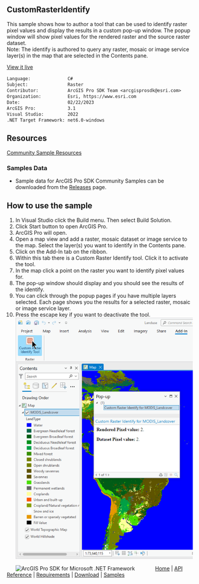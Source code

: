 ## CustomRasterIdentify

<!-- TODO: Write a brief abstract explaining this sample -->
This sample shows how to author a tool that can be used to identify raster pixel values and display  the results in a custom pop-up window. The popup window will show pixel values for the  rendered raster and the source raster dataset.  
Note: The identify is authored to query any raster, mosaic or image service layer(s) in the map that  are selected in the Contents pane.  
  


<a href="https://pro.arcgis.com/en/pro-app/sdk/" target="_blank">View it live</a>

<!-- TODO: Fill this section below with metadata about this sample-->
```
Language:              C#
Subject:               Raster
Contributor:           ArcGIS Pro SDK Team <arcgisprosdk@esri.com>
Organization:          Esri, https://www.esri.com
Date:                  02/22/2023
ArcGIS Pro:            3.1
Visual Studio:         2022
.NET Target Framework: net6.0-windows
```

## Resources

[Community Sample Resources](https://github.com/Esri/arcgis-pro-sdk-community-samples#resources)

### Samples Data

* Sample data for ArcGIS Pro SDK Community Samples can be downloaded from the [Releases](https://github.com/Esri/arcgis-pro-sdk-community-samples/releases) page.  

## How to use the sample
<!-- TODO: Explain how this sample can be used. To use images in this section, create the image file in your sample project's screenshots folder. Use relative url to link to this image using this syntax: ![My sample Image](FacePage/SampleImage.png) -->
1. In Visual Studio click the Build menu. Then select Build Solution.  
2. Click Start button to open ArcGIS Pro.  
3. ArcGIS Pro will open.   
4. Open a map view and add a raster, mosaic dataset or image service to the map. Select the layer(s) you want to identify in the Contents pane.  
5. Click on the Add-In tab on the ribbon.  
5. Within this tab there is a Custom Raster Identify tool. Click it to activate the tool.  
6. In the map click a point on the raster you want to identify pixel values for.  
7. The pop-up window should display and you should see the results of the identify.  
8. You can click through the popup pages if you have multiple layers selected. Each page shows you the results for a selected raster, mosaic or image service layer.  
9. Press the escape key if you want to deactivate the tool.  
![UI](Screenshots/Screenshot1.png)  
  


<!-- End -->

&nbsp;&nbsp;&nbsp;&nbsp;&nbsp;&nbsp;<img src="https://esri.github.io/arcgis-pro-sdk/images/ArcGISPro.png"  alt="ArcGIS Pro SDK for Microsoft .NET Framework" height = "20" width = "20" align="top"  >
&nbsp;&nbsp;&nbsp;&nbsp;&nbsp;&nbsp;&nbsp;&nbsp;&nbsp;&nbsp;&nbsp;&nbsp;
[Home](https://github.com/Esri/arcgis-pro-sdk/wiki) | <a href="https://pro.arcgis.com/en/pro-app/latest/sdk/api-reference" target="_blank">API Reference</a> | [Requirements](https://github.com/Esri/arcgis-pro-sdk/wiki#requirements) | [Download](https://github.com/Esri/arcgis-pro-sdk/wiki#installing-arcgis-pro-sdk-for-net) | <a href="https://github.com/esri/arcgis-pro-sdk-community-samples" target="_blank">Samples</a>

